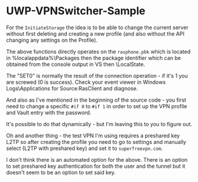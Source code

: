 # UWP-VPNSwitcher-Sample

For the `InitiateStorage` the idea is to be able to change the current server without first deleting and creating a new profile (and also without the API changing any settings on the Profile).

The above functions directly operates on the `rasphone.pbk` which is located in %localappdata%\Packages then the package identifier which can be obtained from the console output in VS then \LocalState.

The "SET0" is normally the result of the connection operation - if it's 1 you are screwed (0 is success). Check your event viewer in Windows Logs\Applications for Source:RasClient and diagnose.

And also as I've mentioned in the beginning of the source code - you first need to change a specific `#if 0` to `#if 1` in order to set up the VPN profile and Vault entry with the password.

It's possible to do that dynamically - but I'm leaving this to you to figure out.

Oh and another thing - the test VPN I'm using requires a preshared key L2TP so after creating the profile you need to go to settings and manually select (L2TP with preshared key) and set it to `superfreevpn.com`.

I don't think there is an automated option for the above. There is an option to set preshared key authentication for both the user and the tunnel but it doesn't seem to be an option to set said key.
